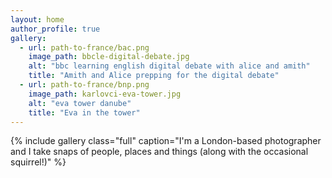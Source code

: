 ```yaml
---
layout: home
author_profile: true
gallery:
  - url: path-to-france/bac.png
    image_path: bbcle-digital-debate.jpg
    alt: "bbc learning english digital debate with alice and amith"
    title: "Amith and Alice prepping for the digital debate"
  - url: path-to-france/bnp.png
    image_path: karlovci-eva-tower.jpg
    alt: "eva tower danube"
    title: "Eva in the tower"
---
```

{% include gallery class="full" caption="I'm a London-based photographer and I take snaps of people, places and things (along with the occasional squirrel!)" %}
